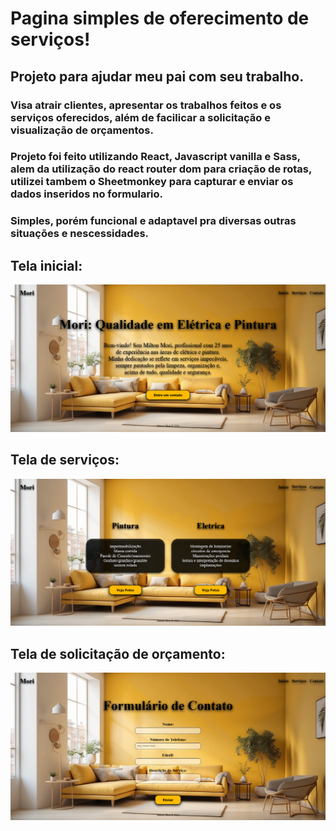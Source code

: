 # Pagina simples de oferecimento de serviços!

## Projeto para ajudar meu pai com seu trabalho.

### Visa atrair clientes, apresentar os trabalhos feitos e os serviços oferecidos, além de facilicar a solicitação e visualização de orçamentos.

### Projeto foi feito utilizando React, Javascript vanilla e Sass, alem da utilização do react router dom para criação de rotas, utilizei tambem o Sheetmonkey para capturar e enviar os dados inseridos no formulario.

### Simples, porém funcional e adaptavel pra diversas outras situações e nescessidades.

## Tela inicial:

![Tela inicial](/public/inicio.png)

## Tela de serviços:

![Tela de Serviços](/public/servicos.png)

## Tela de solicitação de orçamento:

![Tela de Contato](/public/contato.png)